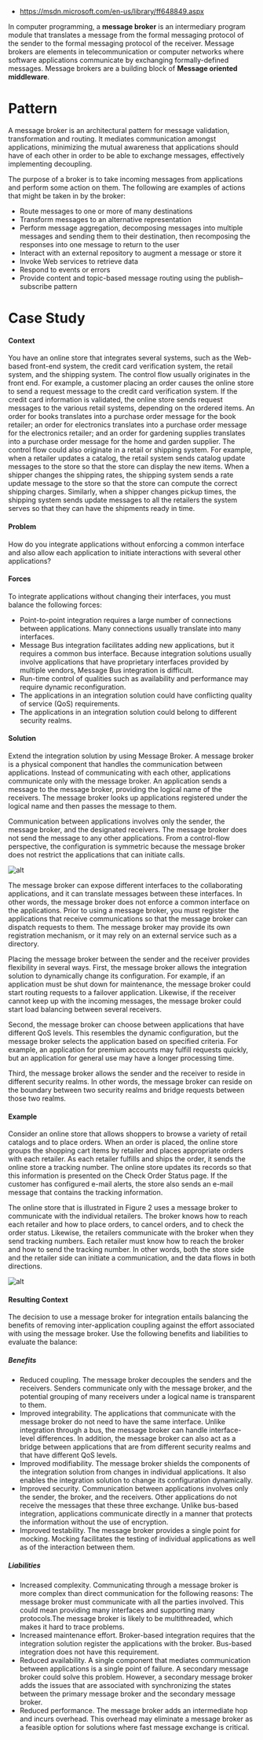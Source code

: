 * https://msdn.microsoft.com/en-us/library/ff648849.aspx

In computer programming, a __message broker__ is an intermediary program module that translates a message from the formal messaging protocol of the sender to the formal messaging protocol of the receiver. Message brokers are elements in telecommunication or computer networks where software applications communicate by exchanging formally-defined messages. Message brokers are a building block of __Message oriented middleware__.

# Pattern
A message broker is an architectural pattern for message validation, transformation and routing. It mediates communication amongst applications, minimizing the mutual awareness that applications should have of each other in order to be able to exchange messages, effectively implementing decoupling.

The purpose of a broker is to take incoming messages from applications and perform some action on them. The following are examples of actions that might be taken in by the broker:

* Route messages to one or more of many destinations
* Transform messages to an alternative representation
* Perform message aggregation, decomposing messages into multiple messages and sending them to their destination, then recomposing the responses into one message to return to the user
* Interact with an external repository to augment a message or store it
* Invoke Web services to retrieve data
* Respond to events or errors
* Provide content and topic-based message routing using the publish–subscribe pattern

# Case Study

#### Context
You have an online store that integrates several systems, such as the Web-based front-end system, the credit card verification system, the retail system, and the shipping system. The control flow usually originates in the front end. For example, a customer placing an order causes the online store to send a request message to the credit card verification system. If the credit card information is validated, the online store sends request messages to the various retail systems, depending on the ordered items. An order for books translates into a purchase order message for the book retailer; an order for electronics translates into a purchase order message for the electronics retailer; and an order for gardening supplies translates into a purchase order message for the home and garden supplier.
The control flow could also originate in a retail or shipping system. For example, when a retailer updates a catalog, the retail system sends catalog update messages to the store so that the store can display the new items. When a shipper changes the shipping rates, the shipping system sends a rate update message to the store so that the store can compute the correct shipping charges. Similarly, when a shipper changes pickup times, the shipping system sends update messages to all the retailers the system serves so that they can have the shipments ready in time.

#### Problem
How do you integrate applications without enforcing a common interface and also allow each application to initiate interactions with several other applications?

#### Forces
To integrate applications without changing their interfaces, you must balance the following forces:
* Point-to-point integration requires a large number of connections between applications. Many connections usually translate into many interfaces.
* Message Bus integration facilitates adding new applications, but it requires a common bus interface. Because integration solutions usually involve applications that have proprietary interfaces provided by multiple vendors, Message Bus integration is difficult.
* Run-time control of qualities such as availability and performance may require dynamic reconfiguration.
* The applications in an integration solution could have conflicting quality of service (QoS) requirements.
* The applications in an integration solution could belong to different security realms.

#### Solution
Extend the integration solution by using Message Broker. A message broker is a physical component that handles the communication between applications. Instead of communicating with each other, applications communicate only with the message broker. An application sends a message to the message broker, providing the logical name of the receivers. The message broker looks up applications registered under the logical name and then passes the message to them.

Communication between applications involves only the sender, the message broker, and the designated receivers. The message broker does not send the message to any other applications. From a control-flow perspective, the configuration is symmetric because the message broker does not restrict the applications that can initiate calls. 

![alt](https://i-msdn.sec.s-msft.com/dynimg/IC171851.gif)

The message broker can expose different interfaces to the collaborating applications, and it can translate messages between these interfaces. In other words, the message broker does not enforce a common interface on the applications.
Prior to using a message broker, you must register the applications that receive communications so that the message broker can dispatch requests to them. The message broker may provide its own registration mechanism, or it may rely on an external service such as a directory.

Placing the message broker between the sender and the receiver provides flexibility in several ways. First, the message broker allows the integration solution to dynamically change its configuration. For example, if an application must be shut down for maintenance, the message broker could start routing requests to a failover application. Likewise, if the receiver cannot keep up with the incoming messages, the message broker could start load balancing between several receivers.

Second, the message broker can choose between applications that have different QoS levels. This resembles the dynamic configuration, but the message broker selects the application based on specified criteria. For example, an application for premium accounts may fulfill requests quickly, but an application for general use may have a longer processing time.

Third, the message broker allows the sender and the receiver to reside in different security realms. In other words, the message broker can reside on the boundary between two security realms and bridge requests between those two realms. 

#### Example
Consider an online store that allows shoppers to browse a variety of retail catalogs and to place orders. When an order is placed, the online store groups the shopping cart items by retailer and places appropriate orders with each retailer. As each retailer fulfills and ships the order, it sends the online store a tracking number. The online store updates its records so that this information is presented on the Check Order Status page. If the customer has configured e-mail alerts, the store also sends an e-mail message that contains the tracking information.

The online store that is illustrated in Figure 2 uses a message broker to communicate with the individual retailers. The broker knows how to reach each retailer and how to place orders, to cancel orders, and to check the order status. Likewise, the retailers communicate with the broker when they send tracking numbers. Each retailer must know how to reach the broker and how to send the tracking number. In other words, both the store side and the retailer side can initiate a communication, and the data flows in both directions.

![alt](https://i-msdn.sec.s-msft.com/dynimg/IC135451.gif)

#### Resulting Context
The decision to use a message broker for integration entails balancing the benefits of removing inter-application coupling against the effort associated with using the message broker. Use the following benefits and liabilities to evaluate the balance:

##### Benefits
* Reduced coupling. The message broker decouples the senders and the receivers. Senders communicate only with the message broker, and the potential grouping of many receivers under a logical name is transparent to them.
* Improved integrability. The applications that communicate with the message broker do not need to have the same interface. Unlike integration through a bus, the message broker can handle interface-level differences. In addition, the message broker can also act as a bridge between applications that are from different security realms and that have different QoS levels.
* Improved modifiability. The message broker shields the components of the integration solution from changes in individual applications. It also enables the integration solution to change its configuration dynamically.
* Improved security. Communication between applications involves only the sender, the broker, and the receivers. Other applications do not receive the messages that these three exchange. Unlike bus-based integration, applications communicate directly in a manner that protects the information without the use of encryption.
* Improved testability. The message broker provides a single point for mocking. Mocking facilitates the testing of individual applications as well as of the interaction between them.


##### Liabilities
* Increased complexity. Communicating through a message broker is more complex than direct communication for the following reasons:
The message broker must communicate with all the parties involved. This could mean providing many interfaces and supporting many protocols.The message broker is likely to be multithreaded, which makes it hard to trace problems.
* Increased maintenance effort. Broker-based integration requires that the integration solution register the applications with the broker. Bus-based integration does not have this requirement.
* Reduced availability. A single component that mediates communication between applications is a single point of failure. A secondary message broker could solve this problem. However, a secondary message broker adds the issues that are associated with synchronizing the states between the primary message broker and the secondary message broker.
* Reduced performance. The message broker adds an intermediate hop and incurs overhead. This overhead may eliminate a message broker as a feasible option for solutions where fast message exchange is critical.
































